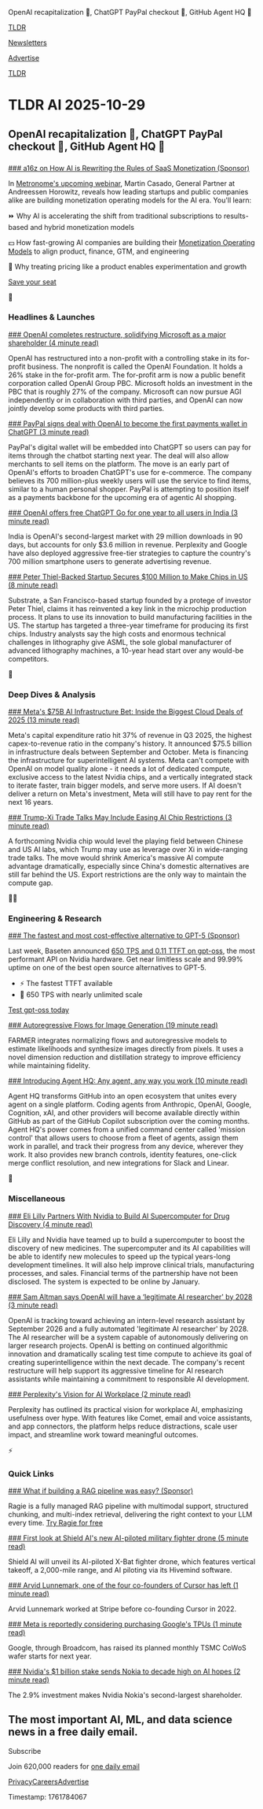 OpenAI recapitalization 💼, ChatGPT PayPal checkout 🛒, GitHub Agent HQ 🤖

[TLDR](/)

[Newsletters](/newsletters)

[Advertise](https://advertise.tldr.tech/)

[TLDR](/)

# TLDR AI 2025-10-29

## OpenAI recapitalization 💼, ChatGPT PayPal checkout 🛒, GitHub Agent HQ 🤖

### 

[### a16z on How AI is Rewriting the Rules of SaaS Monetization (Sponsor)](https://metronome.com/webinars/monetization-operating-model-webinar-series?utm_campaign=monetization-wp&amp;utm_medium=newsletter&amp;utm_source=tldr-ai&amp;utm_content=)

In [Metronome's upcoming webinar](https://metronome.com/webinars/monetization-operating-model-webinar-series?utm_campaign=monetization-wp&utm_medium=newsletter&utm_source=tldr-ai&utm_content=), Martin Casado, General Partner at Andreessen Horowitz, reveals how leading startups and public companies alike are building monetization operating models for the AI era. You'll learn:

⏩ Why AI is accelerating the shift from traditional subscriptions to results-based and hybrid monetization models

💵 How fast-growing AI companies are building their [Monetization Operating Models](https://metronome.com/webinars/monetization-operating-model-webinar-series?utm_campaign=monetization-wp&utm_medium=newsletter&utm_source=tldr-ai&utm_content=) to align product, finance, GTM, and engineering

🤔 Why treating pricing like a product enables experimentation and growth

[Save your seat](https://metronome.com/webinars/monetization-operating-model-webinar-series?utm_campaign=monetization-wp&utm_medium=newsletter&utm_source=tldr-ai&utm_content=)

🚀

### Headlines & Launches

[### OpenAI completes restructure, solidifying Microsoft as a major shareholder (4 minute read)](https://www.cnbc.com/2025/10/28/open-ai-for-profit-microsoft.html?utm_source=tldrai)

OpenAI has restructured into a non-profit with a controlling stake in its for-profit business. The nonprofit is called the OpenAI Foundation. It holds a 26% stake in the for-profit arm. The for-profit arm is now a public benefit corporation called OpenAI Group PBC. Microsoft holds an investment in the PBC that is roughly 27% of the company. Microsoft can now pursue AGI independently or in collaboration with third parties, and OpenAI can now jointly develop some products with third parties.

[### PayPal signs deal with OpenAI to become the first payments wallet in ChatGPT (3 minute read)](https://www.cnbc.com/2025/10/28/paypal-openai-chatgpt-payments-deal.html?utm_source=tldrai)

PayPal's digital wallet will be embedded into ChatGPT so users can pay for items through the chatbot starting next year. The deal will also allow merchants to sell items on the platform. The move is an early part of OpenAI's efforts to broaden ChatGPT's use for e-commerce. The company believes its 700 million-plus weekly users will use the service to find items, similar to a human personal shopper. PayPal is attempting to position itself as a payments backbone for the upcoming era of agentic AI shopping.

[### OpenAI offers free ChatGPT Go for one year to all users in India (3 minute read)](https://techcrunch.com/2025/10/27/openai-offers-free-chatgpt-go-for-one-year-to-all-users-in-india/?utm_source=tldrai)

India is OpenAI's second-largest market with 29 million downloads in 90 days, but accounts for only $3.6 million in revenue. Perplexity and Google have also deployed aggressive free-tier strategies to capture the country's 700 million smartphone users to generate advertising revenue.

[### Peter Thiel-Backed Startup Secures $100 Million to Make Chips in US (8 minute read)](https://www.wsj.com/tech/peter-thiel-backed-startup-secures-100-million-to-make-chips-in-u-s-baff93ac?st=tbJPEu&reflink=desktopwebshare_permalink&mod=tldr&utm_source=tldrai)

Substrate, a San Francisco-based startup founded by a protege of investor Peter Thiel, claims it has reinvented a key link in the microchip production process. It plans to use its innovation to build manufacturing facilities in the US. The startup has targeted a three-year timeframe for producing its first chips. Industry analysts say the high costs and enormous technical challenges in lithography give ASML, the sole global manufacturer of advanced lithography machines, a 10-year head start over any would-be competitors.

🧠

### Deep Dives & Analysis

[### Meta's $75B AI Infrastructure Bet: Inside the Biggest Cloud Deals of 2025 (13 minute read)](https://allenarch.dev/blog/meta-75b-ai-infrastructure-bet/?utm_source=tldrai)

Meta's capital expenditure ratio hit 37% of revenue in Q3 2025, the highest capex-to-revenue ratio in the company's history. It announced $75.5 billion in infrastructure deals between September and October. Meta is financing the infrastructure for superintelligent AI systems. Meta can't compete with OpenAI on model quality alone - it needs a lot of dedicated compute, exclusive access to the latest Nvidia chips, and a vertically integrated stack to iterate faster, train bigger models, and serve more users. If AI doesn't deliver a return on Meta's investment, Meta will still have to pay rent for the next 16 years.

[### Trump-Xi Trade Talks May Include Easing AI Chip Restrictions (3 minute read)](https://threadreaderapp.com/thread/1982859134530937049.html?utm_source=tldrai)

A forthcoming Nvidia chip would level the playing field between Chinese and US AI labs, which Trump may use as leverage over Xi in wide-ranging trade talks. The move would shrink America's massive AI compute advantage dramatically, especially since China's domestic alternatives are still far behind the US. Export restrictions are the only way to maintain the compute gap.

👨‍💻

### Engineering & Research

[### The fastest and most cost-effective alternative to GPT-5 (Sponsor)](https://www.baseten.co/library/gpt-oss-120b/?utm_source=affiliates&amp;utm_medium=tldr_tech&amp;utm_campaign=10_29_secondary_tldr&amp;utm_term=Model_API&amp;utm_content=newsletter)

Last week, Baseten announced [650 TPS and 0.11 TTFT on gpt-oss](https://www.baseten.co/library/gpt-oss-120b/?utm_source=affiliates&utm_medium=tldr_tech&utm_campaign=10_29_secondary_tldr&utm_term=Model_API&utm_content=newsletter), the most performant API on Nvidia hardware. Get near limitless scale and 99.99% uptime on one of the best open source alternatives to GPT-5.

* ⚡ The fastest TTFT available
* 🧪 650 TPS with nearly unlimited scale

[Test gpt-oss today](https://www.baseten.co/library/gpt-oss-120b/?utm_source=affiliates&utm_medium=tldr_tech&utm_campaign=10_29_secondary_tldr&utm_term=Model_API&utm_content=newsletter)

[### Autoregressive Flows for Image Generation (19 minute read)](https://arxiv.org/abs/2510.23588?utm_source=tldrai)

FARMER integrates normalizing flows and autoregressive models to estimate likelihoods and synthesize images directly from pixels. It uses a novel dimension reduction and distillation strategy to improve efficiency while maintaining fidelity.

[### Introducing Agent HQ: Any agent, any way you work (10 minute read)](https://github.blog/news-insights/company-news/welcome-home-agents/?utm_source=tldrai)

Agent HQ transforms GitHub into an open ecosystem that unites every agent on a single platform. Coding agents from Anthropic, OpenAI, Google, Cognition, xAI, and other providers will become available directly within GitHub as part of the GitHub Copilot subscription over the coming months. Agent HQ's power comes from a unified command center called 'mission control' that allows users to choose from a fleet of agents, assign them work in parallel, and track their progress from any device, wherever they work. It also provides new branch controls, identity features, one-click merge conflict resolution, and new integrations for Slack and Linear.

🎁

### Miscellaneous

[### Eli Lilly Partners With Nvidia to Build AI Supercomputer for Drug Discovery (4 minute read)](https://www.wsj.com/tech/ai/eli-lilly-partners-with-nvidia-to-build-ai-supercomputer-for-drug-discovery-e37247b3?st=muLyew&reflink=desktopwebshare_permalink&utm_source=tldrai)

Eli Lilly and Nvidia have teamed up to build a supercomputer to boost the discovery of new medicines. The supercomputer and its AI capabilities will be able to identify new molecules to speed up the typical years-long development timelines. It will also help improve clinical trials, manufacturing processes, and sales. Financial terms of the partnership have not been disclosed. The system is expected to be online by January.

[### Sam Altman says OpenAI will have a ‘legitimate AI researcher' by 2028 (3 minute read)](https://techcrunch.com/2025/10/28/sam-altman-says-openai-will-have-a-legitimate-ai-researcher-by-2028/?utm_source=tldrai)

OpenAI is tracking toward achieving an intern-level research assistant by September 2026 and a fully automated 'legitimate AI researcher' by 2028. The AI researcher will be a system capable of autonomously delivering on larger research projects. OpenAI is betting on continued algorithmic innovation and dramatically scaling test time compute to achieve its goal of creating superintelligence within the next decade. The company's recent restructure will help support its aggressive timeline for AI research assistants while maintaining a commitment to responsible AI development.

[### Perplexity's Vision for AI Workplace (2 minute read)](https://www.perplexity.ai/hub/blog/ai-at-work-getting-more-done-with-less-hype?utm_source=tldrai)

Perplexity has outlined its practical vision for workplace AI, emphasizing usefulness over hype. With features like Comet, email and voice assistants, and app connectors, the platform helps reduce distractions, scale user impact, and streamline work toward meaningful outcomes.

⚡️

### Quick Links

[### What if building a RAG pipeline was easy? (Sponsor)](https://ragie.ai?utm_campaign=Quicklink10292025&amp;utm_source=tldrai&amp;utm_medium=newsletter)

Ragie is a fully managed RAG pipeline with multimodal support, structured chunking, and multi-index retrieval, delivering the right context to your LLM every time. [Try Ragie for free](https://ragie.ai?utm_campaign=quicklink10292025&utm_source=tldrai&utm_medium=newsletter)

[### First look at Shield AI's new AI-piloted military fighter drone (5 minute read)](https://www.cnbc.com/2025/10/21/exclusive-first-look-at-shield-ais-x-bat-ai-piloted-fighter-drone.html?utm_source=tldrai)

Shield AI will unveil its AI-piloted X-Bat fighter drone, which features vertical takeoff, a 2,000-mile range, and AI piloting via its Hivemind software.

[### Arvid Lunnemark, one of the four co-founders of Cursor has left (1 minute read)](https://threadreaderapp.com/thread/1983036867676086295.html?utm_source=tldrai)

Arvid Lunnemark worked at Stripe before co-founding Cursor in 2022.

[### Meta is reportedly considering purchasing Google's TPUs (1 minute read)](https://threadreaderapp.com/thread/1983067165776589189.html?utm_source=tldrai)

Google, through Broadcom, has raised its planned monthly TSMC CoWoS wafer starts for next year.

[### Nvidia's $1 billion stake sends Nokia to decade high on AI hopes (2 minute read)](https://www.reuters.com/world/europe/nvidia-make-1-billion-investment-finlands-nokia-2025-10-28/?utm_source=tldrai)

The 2.9% investment makes Nvidia Nokia's second-largest shareholder.

## The most important AI, ML, and data science news in a free daily email.

Subscribe

Join 620,000 readers for [one daily email](/api/latest/ai)

[Privacy](/privacy)[Careers](https://jobs.ashbyhq.com/tldr.tech)[Advertise](/ai/advertise)

Timestamp: 1761784067